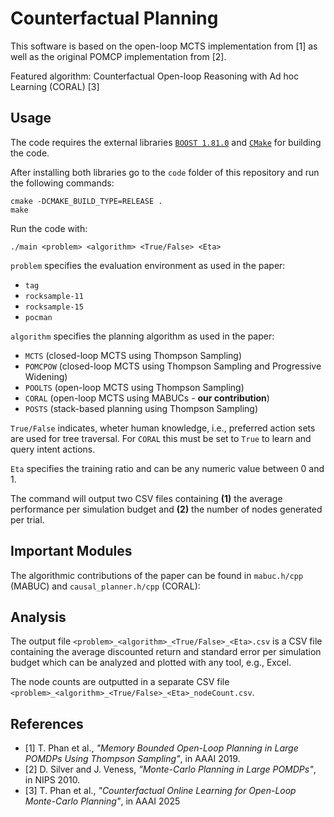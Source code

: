 # Counterfactual Planning

This software is based on the open-loop MCTS implementation from [1] as well as the original POMCP implementation from [2].

Featured algorithm: Counterfactual Open-loop Reasoning with Ad hoc Learning (CORAL) [3]

## Usage
The code requires the external libraries [`BOOST 1.81.0`](https://www.boost.org/) and [`CMake`](https://cmake.org) for building the code. 
    
After installing both libraries go to the `code` folder of this repository and run the following commands: 
```shell script
cmake -DCMAKE_BUILD_TYPE=RELEASE .
make
```

Run the code with:
```
./main <problem> <algorithm> <True/False> <Eta>
```

`problem` specifies the evaluation environment as used in the paper:
- `tag`
- `rocksample-11`
- `rocksample-15`
- `pocman`

`algorithm` specifies the planning algorithm as used in the paper:
- `MCTS` (closed-loop MCTS using Thompson Sampling)
- `POMCPOW` (closed-loop MCTS using Thompson Sampling and Progressive Widening)
- `POOLTS` (open-loop MCTS using Thompson Sampling)
- `CORAL` (open-loop MCTS using MABUCs - **our contribution**)
- `POSTS` (stack-based planning using Thompson Sampling)

`True/False` indicates, wheter human knowledge, i.e., preferred action sets are used for tree traversal. For `CORAL` this must be set to `True` to learn and query intent actions.

`Eta` specifies the training ratio and can be any numeric value between 0 and 1.

The command will output two CSV files containing **(1)** the average performance per simulation budget and **(2)** the number of nodes generated per trial.

## Important Modules

The algorithmic contributions of the paper can be found in `mabuc.h/cpp` (MABUC) and `causal_planner.h/cpp` (CORAL):

## Analysis

The output file `<problem>_<algorithm>_<True/False>_<Eta>.csv` is a CSV file containing the average discounted return and standard error per simulation budget which can be analyzed and plotted with any tool, e.g., Excel.

The node counts are outputted in a separate CSV file `<problem>_<algorithm>_<True/False>_<Eta>_nodeCount.csv`.

## References

- [1] T. Phan et al., *"Memory Bounded Open-Loop Planning in Large POMDPs Using Thompson Sampling"*, in AAAI 2019.
- [2] D. Silver and J. Veness, *"Monte-Carlo Planning in Large POMDPs"*, in NIPS 2010.
- [3] T. Phan et al., *"Counterfactual Online Learning for Open-Loop Monte-Carlo Planning"*, in AAAI 2025
